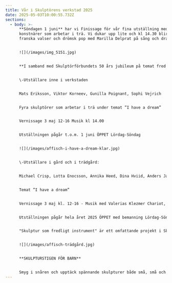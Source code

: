 ```yaml
---
title: Vår i Skulptörens verkstad 2025
date: 2025-05-03T10:00:55.732Z
sections:
  - body: >-
      **Söndagen 1 juni** har vi Finissage för vår fina utställning med fyra
      konstnärer som arbetar i trä. Vi dukar upp lite och kl 14.30 blir det
      franska valser och drömsk pop med Marilla Delprat på sång och dragspel!


      ![](/images/img_5151.jpg)


      **I samband med Skulptörförbundets 50 års jubileum på temat fred och demokrati presenterar Skulptörens verkstad två utställningar:**


      \-Utställare inne i verkstaden 


      Mats Eriksson, Viktor Korneev, Gunilla Poignant, Sophi Vejrich


      Fyra skulptörer som arbetar i trä under temat ”I have a dream” 


      Vernissage 3 maj 12-16 Musik kl 14.00 


      Utställningen pågår t.o.m. 1 juni ÖPPET Lördag-Söndag


      ![](/images/affisch-i-have-a-dream-klar.jpg)


      \-Utställare i gård och i trädgård: 


      Michael Crisp, Lotta Enocsson, Annika Heed, Dina Hviid, Anders Jansson, Mats Lodén, Torsten Rehnqvist, Bitte Jonason Åkerlund


      Temat ”I have a dream”


      Vernissage 3 maj kl. 12-16 - Musik med Valerias Klezmer Chariot, klarinett och piano


      Utställningen pågår hela året 2025 ÖPPET med bemanning Lördag-Söndag t.o.m 1 juni


      "Skulptur som fredligt instrument" är ett omfattande projekt i Skulptörförbundets regi som omfattar konstutställningar, workshops och mycket mer. Projektet stöds av Svenska Postkodlotteriets Stiftelse och Region Stockholm. [www.skulptorforbundet.se](www.skulptorforbundet.se)


      ![](/images/affisch-trädgård.jpg)


      **SKULPTURSTIGEN FÖR BARN**


      Smyg i snåren och upptäck spännande skulpturer både små, små och stora!
---
```

